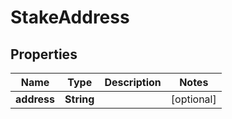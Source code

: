 

# StakeAddress


## Properties

| Name | Type | Description | Notes |
|------------ | ------------- | ------------- | -------------|
|**address** | **String** |  |  [optional] |



